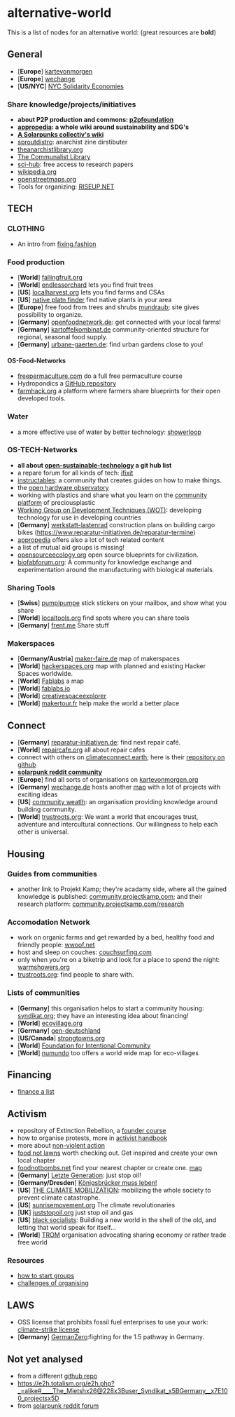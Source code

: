 # alternative-world

This is a list of nodes for an alternative world: (great resources are **bold**)

## General

- [**Europe**] [kartevonmorgen](https://kartevonmorgen.org/)
- [**Europe**] [wechange](https://wechange.de/map/)
- [**US/NYC**] [NYC Solidarity Economies](http://solidaritynyc.org/)

### Share knowledge/projects/initiatives

- **about P2P production and commons: [p2pfoundation](https://wiki.p2pfoundation.net/)**
- **[appropedia](https://www.appropedia.org/Welcome_to_Appropedia): a whole wiki around sustainability and SDG's**
- **[A Solarpunks collectiv's wiki](https://wiki.sunbeam.city/doku.php?id=start)**
- [sproutdistro](https://www.sproutdistro.com/): anarchist zine dirstibuter
- [theanarchistlibrary.org](https://theanarchistlibrary.org/stats/popular)
- [The Communalist Library](https://communalistlibrary.carrd.co/)
- [sci-hub](https://sci-hub.hkvisa.net/): free access to research papers
- [wikipedia.org](https://www.wikipedia.org/)
- [openstreetmaps.org](https://www.openstreetmap.org/)
- Tools for organizing: [RISEUP.NET](https://www.riseup.net/)

## TECH

### CLOTHING

- An intro from [fixing.fashion](https://fixing.fashion/)

### Food production

- [**World**] [fallingfruit.org](https://fallingfruit.org/)
- [**World**] [endlessorchard](https://endlessorchard.com/map/) lets you find fruit trees
- [**US**] [localharvest.org](https://www.localharvest.org/) lets you find farms and CSAs
- [**US**] [native platn finder](https://www.nwf.org/NativePlantFinder/) find native plants in your area
- [**Europe**] free food from trees and shrubs [mundraub](https://mundraub.org/); site gives possibility to organize.
- [**Germany**] [openfoodnetwork.de](https://openfoodnetwork.de/map): get connected with your local farms!
- [**Germany**] [kartoffelkombinat.de](https://www.kartoffelkombinat.de/) community-oriented structure for regional, seasonal food supply.
- [**Germany**] [urbane-gaerten.de](https://urbane-gaerten.de/urbane-gaerten/gaerten-im-ueberblick): find urban gardens close to you!

#### OS-Food-Networks

- [freepermaculture.com](https://www.freepermaculture.com/) do a full free permaculture course
- Hydropondics a [GitHub repository](https://github.com/rhagman/sustainable-green-plants)
- [farmhack.org](https://farmhack.org/) a platform where farmers share blueprints for their open developed tools.

### Water

- a more effective use of water by better technology: [showerloop](https://showerloop.org/)

### OS-TECH-Networks

- **all about [open-sustainable-technology](https://github.com/protontypes/open-sustainable-technology) a git hub list**
- a repare forum for all kinds of tech: [ifixit](https://www.ifixit.com/)
- [instructables](https://www.instructables.com/howto/): a community that creates guides on how to make things.
- the [open hardware observatory](https://en.oho.wiki/wiki/Home)
- working with plastics and share what you learn on the [community platform](https://community.preciousplastic.com/how-to) of preciousplastic
- [Working Group on Development Techniques (WOT)](https://www.wot.utwente.nl/en/about-the-wot): developing technology for use in developing countries
- [**Germany**] [werkstatt-lastenrad](https://www.werkstatt-lastenrad.de/index.php?title=Hauptseite) construction plans on building cargo bikes
(<https://www.reparatur-initiativen.de/reparatur-termine>)
- [appropedia](https://www.appropedia.org/Category:Content) offers also a lot of tech related content
- a list of mutual aid groups is missing!
- [opensourceecology.org](https://www.opensourceecology.org/) open source blueprints for civilization.
- [biofabforum.org](https://biofabforum.org/): A community for knowledge exchange and experimentation around the manufacturing with biological materials.

### Sharing Tools

- [**Swiss**] [pumpipumpe](https://pumpipumpe.ch/about/) stick stickers on your mailbox, and show what you share
- [**World**] [localtools.org](https://localtools.org/find/) find spots where you can share tools
- [**Germany**] [frent.me](https://www.frent.me/) Share stuff

### Makerspaces

- [**Germany/Austria**] [maker-faire.de](https://maker-faire.de/makerspaces/) map of makerspaces
- [**World**] [hackerspaces.org](https://wiki.hackerspaces.org/List_of_Hacker_Spaces) map with planned and existing Hacker Spaces worldwide.
- [**World**] [Fablabs](http://www.makery.info/en/map-labs/) a map
- [**World**] [fablabs.io](https://www.fablabs.io/labs/map)
- [**World**] [creativespaceexplorer](http://creativespaceexplorer.org/)
- [**World**] [makertour.fr](https://www.makertour.fr/) help make the world a better place

## Connect

- [**Germany**] [reparatur-initiativen.de](www.reparatur-initiativen.de): find next repair café.
- [**World**] [repaircafe.org](https://www.repaircafe.org/en/visit/) all about repair cafes
- connect with others on [climateconnect.earth](https://climateconnect.earth/de); here is their [repository on github](https://github.com/climateconnect/climateconnect)
- **[solarpunk reddit community](https://www.reddit.com/r/solarpunk/)**
- [**Europe**] find all sorts of organisations on [kartevonmorgen.org](https://kartevonmorgen.org/)
- [**Germany**] [wechange.de](https://wechange.de) hosts another [map](https://wechange.de/map/) with a lot of projects with exciting ideas
- [**US**] [community weatlh](https://community-wealth.org/): an organisation providing knowledge around building community.
- [**World**] [trustroots.org](https://www.trustroots.org/): We want a world that encourages trust, adventure and intercultural connections. Our willingness to help each other is universal. 

## Housing

### Guides from communities

- another link to Projekt Kamp; they're acadamy side, where all the gained knowledge is published: [community.projectkamp.com](https://community.projectkamp.com/academy/start/intro); and their research platform: [community.projectkamp.com/research](https://community.projectkamp.com/research)

### Accomodation Network

- work on organic farms and get rewarded by a bed, healthy food and friendly people: [wwoof.net](https://wwoof.net/)
- host and sleep on couches: [couchsurfing.com](https://www.couchsurfing.com/)
- only when you're on a biketrip and look for a place to spend the night: [warmshowers.org](https://.warmshowers.org/)
- [trustroots.org](https://www.trustroots.org/): find people to share with.

### Lists of communities

- [**Germany**] this organisation helps to start a community housing: [syndikat.org](https://www.syndikat.org/); they have an interesting idea about financing!
- [**World**] [ecovillage.org](https://ecovillage.org/)
- [**Germany**] [gen-deutschland](https://gen-deutschland.de/was-wir-wollen/)
- [**US/Canada**] [strongtowns.org](https://actionlab.strongtowns.org/hc/en-us/articles/360054839451-Local-Conversations-Map)
- [**World**] [Foundation for Intentional Community](https://www.ic.org/)
- [**World**] [numundo](https://numundo.org/centers?lang=en) too offers a world wide map for eco-villages

## Financing

- [finance a list](https://github.com/philsturgeon/awesome-earth#finance)

## Activism

- repository of Extinction Rebellion, a [founder course](https://github.com/extinctionrebellion/docs/blob/master/SUMMARY.md)
- how to organise protests, more in [activist handbook](https://www.activisthandbook.org/en/home)
- more about [non-violent action](https://www.aeinstein.org/nonviolentaction/198-methods-of-nonviolent-action/)
- [food not lawns](https://www.foodnotlawns.com/) worth checking out. Get inspired and create your own local chapter
- [foodnotbombs.net](http://foodnotbombs.net/new_site/index.php) find your nearest chapter or create one. [map](https://www.google.com/maps/d/viewer?mid=1KVbOaPBP2Xh1zk59DS9nI-BjjYnrwtwD&hl=en_US&ll=23.89273390485849%2C-54.36463960625008&z=2)
- [**Germany**] [Letzte Generation](https://letztegeneration.de/): just stop oil!
- [**Germany/Dresden**] [Königsbrücker muss leben!](http://koenigsbruecker-muss-leben.de/home.php)
- [**US**] [THE CLIMATE MOBILIZATION](https://www.theclimatemobilization.org/): mobilizing the whole society to prevent climate catastrophe.
- [**US**] [sunrisemovement.org](https://www.sunrisemovement.org/) The climate revolutionaries
- [**UK**] [juststopoil.org](https://juststopoil.org/) just stop oil and gas
- [**US**] [black socialists](https://blacksocialists.us/): Building a new world in the shell of the old, and letting that world speak for itself...
- [**World**] [TROM](https://www.tromsite.com/) organisation advocating sharing economy or rather trade free world 

### Resources

- [how to start groups](https://theanarchistlibrary.org/library/andrew-flood-a-practical-guide-to-anarchist-organisation#toc68)
- [challenges of organising](https://guerrillafoundation.org/eight-common-challenges-to-community-organising-in-europe/)

## LAWS

- OSS license that prohibits fossil fuel enterprises to use your work: [climate-strike license](https://github.com/climate-strike/license)
- [**Germany**] [GermanZero](https://www.germanzero.de/):fighting for the 1.5 pathway in Germany.

## Not yet analysed

- from a different [github repo](https://github.com/ouisharelabs/food-dashboard#links)
- <https://e2h.totalism.org/e2h.php?_=alike#____The_Mietshx26@228x3Buser_Syndikat_x5BGermany__x7E100_projectsx5D>
- from [solarpunk reddit forum](https://www.reddit.com/r/solarpunk/wiki/projects#wiki_maps_of_projects_and_resources_around_the_world)
